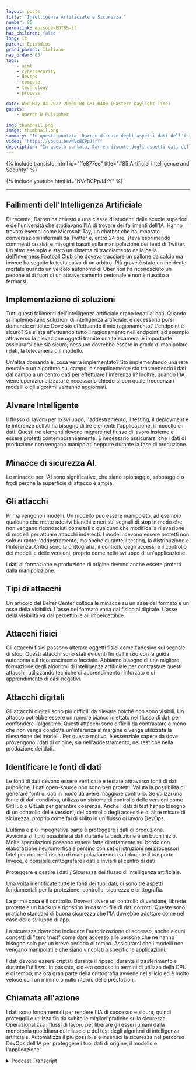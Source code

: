 ```yaml
---
layout: posts
title: "Intelligenza Artificiale e Sicurezza."
number: 85
permalink: episode-EDT85-it
has_children: false
lang: it
parent: Episódios
grand_parent: Italiano
nav_order: 85
tags:
    - aiml
    - cybersecurity
    - devops
    - compute
    - technology
    - process

date: Wed May 04 2022 20:00:00 GMT-0400 (Eastern Daylight Time)
guests:
    - Darren W Pulsipher

img: thumbnail.png
image: thumbnail.png
summary: "In questa puntata, Darren discute degli aspetti dati dell'intelligenza artificiale (AI) e dell'importanza di proteggere tali dati."
video: "https://youtu.be/NVcBCPpJ4rY"
description: "In questa puntata, Darren discute degli aspetti dati dell'intelligenza artificiale (AI) e dell'importanza di proteggere tali dati."
---
```


<div>
{% include transistor.html id="ffe877ee" title="#85 Artificial Intelligence and Security" %}

{% include youtube.html id="NVcBCPpJ4rY" %}
</div>

---

## Fallimenti dell'Intelligenza Artificiale

Di recente, Darren ha chiesto a una classe di studenti delle scuole superiori e dell'università che studiavano l'IA di trovare dei fallimenti dell'IA. Hanno trovato esempi come Microsoft Tay, un chatbot che ha imparato conversazioni informali da Twitter e, entro 24 ore, stava esprimendo commenti razzisti e misogini basati sulla manipolazione dei feed di Twitter. Un altro esempio è stato un sistema di tracciamento della palla dell'Inverness Football Club che doveva tracciare un pallone da calcio ma invece ha seguito la testa calva di un arbitro. Più grave è stato un incidente mortale quando un veicolo autonomo di Uber non ha riconosciuto un pedone al di fuori di un attraversamento pedonale e non è riuscito a fermarsi.

## Implementazione di soluzioni

Tutti questi fallimenti dell'intelligenza artificiale erano legati ai dati. Quando si implementano soluzioni di intelligenza artificiale, è necessario porsi domande critiche: Dove sto effettuando il mio ragionamento? L'endpoint è sicuro? Se si sta effettuando tutto il ragionamento nell'endpoint, ad esempio attraverso la rilevazione oggetti tramite una telecamera, è importante assicurarsi che sia sicuro; nessuno dovrebbe essere in grado di manipolare i dati, la telecamera o il modello.

Un'altra domanda è, cosa verrà implementato? Sto implementando una rete neurale o un algoritmo sul campo, o semplicemente sto trasmettendo i dati dal campo a un centro dati per effettuare l'inferenza lì? Inoltre, quando l'IA viene operazionalizzata, è necessario chiedersi con quale frequenza i modelli o gli algoritmi verranno aggiornati.

## Alveare Intelligente

Il flusso di lavoro per lo sviluppo, l'addestramento, il testing, il deployment e le inferenze dell'AI ha bisogno di tre elementi: l'applicazione, il modello e i dati. Questi tre elementi devono migrare nel flusso di lavoro insieme e essere protetti contemporaneamente. È necessario assicurarsi che i dati di produzione non vengano manipolati neppure durante la fase di produzione.

## Minacce di sicurezza AI.

Le minacce per l'AI sono significative, che siano spionaggio, sabotaggio o frodi perché la superficie di attacco è ampia.

## Gli attacchi

Prima vengono i modelli. Un modello può essere manipolato, ad esempio qualcuno che mette adesivi bianchi e neri sui segnali di stop in modo che non vengano riconosciuti come tali o qualcuno che modifica la rilevazione di modelli per attuare attacchi indetecti. I modelli devono essere protetti non solo durante l'addestramento, ma anche durante il testing, la distribuzione e l'inferenza. Critici sono la crittografia, il controllo degli accessi e il controllo dei modelli e delle versioni, proprio come nella sviluppo di un'applicazione.

I dati di formazione e produzione di origine devono anche essere protetti dalla manipolazione.

## Tipi di attacchi

Un articolo del Belfer Center colloca le minacce su un asse del formato e un asse della visibilità. L'asse del formato varia dal fisico al digitale. L'asse della visibilità va dal percettibile all'impercettibile.

## Attacchi fisici

Gli attacchi fisici possono alterare oggetti fisici come l'adesivo sul segnale di stop. Questi attacchi sono stati evidenti fin dall'inizio con la guida autonoma e il riconoscimento facciale. Abbiamo bisogno di una migliore formazione degli algoritmi di intelligenza artificiale per contrastare questi attacchi, utilizzando tecniche di apprendimento rinforzato e di apprendimento di casi negativi.

## Attacchi digitali

Gli attacchi digitali sono più difficili da rilevare poiché non sono visibili. Un attacco potrebbe essere un rumore bianco iniettato nel flusso di dati per confondere l'algoritmo. Questi attacchi sono difficili da contrastare a meno che non venga condotta un'inferenza al margine o venga utilizzata la rilevazione dei modelli. Per questo motivo, è essenziale sapere da dove provengono i dati di origine, sia nell'addestramento, nei test che nella produzione dei dati.

## Identificare le fonti di dati

Le fonti di dati devono essere verificate e testate attraverso fonti di dati pubbliche. I dati open-source non sono ben protetti. Valuta la possibilità di generare fonti di dati in modo da avere maggiore controllo. Se utilizzi una fonte di dati condivisa, utilizza un sistema di controllo delle versioni come GitHub o GitLab per garantire coerenza. Anche i dati di test hanno bisogno di un controllo delle versioni, del controllo degli accessi e di altre misure di sicurezza, proprio come fai di solito in un flusso di lavoro DevOps.

L'ultima e più impegnativa parte è proteggere i dati di produzione. Avvicinarsi il più possibile ai dati durante la deduzione è un buon inizio. Molte speculazioni possono essere fatte direttamente sul bordo con elaborazione neuromorfica e persino con set di istruzioni nei processori Intel per ridurre il rischio di manipolazione dei dati durante il trasporto. Invece, è possibile crittografare i dati e inviarli al centro di dati.

Proteggere e gestire i dati / Sicurezza del flusso di intelligenza artificiale.

Una volta identificate tutte le fonti dei tuoi dati, ci sono tre aspetti fondamentali per la protezione: controllo, sicurezza e crittografia.

La prima cosa è il controllo. Dovresti avere un controllo di versione, librerie protette e un backup e ripristino in caso di file di dati corrotti. Queste sono pratiche standard di buona sicurezza che l'IA dovrebbe adottare come nel caso dello sviluppo di app.

La sicurezza dovrebbe includere l'autorizzazione di accesso, anche alcuni concetti di "zero trust" come dare accesso alle persone che ne hanno bisogno solo per un breve periodo di tempo. Assicurarsi che i modelli non vengano manipolati e che siano vincolati a specifiche applicazioni.

I dati devono essere criptati durante il riposo, durante il trasferimento e durante l'utilizzo. In passato, ciò era costoso in termini di utilizzo della CPU e di tempo, ma ora gran parte della crittografia avviene nel silicio ed è molto veloce con un minimo o nullo ritardo delle prestazioni.

## Chiamata all'azione

I dati sono fondamentali per rendere l'IA di successo e sicura, quindi proteggili e utilizza fin da subito le migliori pratiche sulla sicurezza. Operazionalizza i flussi di lavoro per liberare gli esseri umani dalla monotonia quotidiana del rilascio e del test degli algoritmi di intelligenza artificiale. Automatizza il più possibile e inserisci la sicurezza nel percorso DevOps dell'IA per proteggere i tuoi dati di origine, il modello e l'applicazione.



<details>
<summary> Podcast Transcript </summary>

<p></p>

</details>
